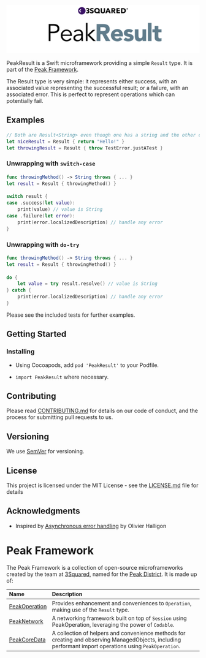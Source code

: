 
![Peak Result](PeakResult.png "Peak Result")

PeakResult is a Swift microframework providing a simple `Result` type. It is part of the [Peak Framework](#peak-framework).


The Result type is very simple: it represents either success, with an associated value representing the successful result; or a failure, with an associated error. This is perfect to represent operations which can potentially fail.

## Examples

```swift
// Both are Result<String> even though one has a string and the other contains an error
let niceResult = Result { return "Hello!" }
let throwingResult = Result { throw TestError.justATest }
```

### Unwrapping with `switch-case`
```swift
func throwingMethod() -> String throws { ... }
let result = Result { throwingMethod() }

switch result {
case .success(let value):
    print(value) // value is String
case .failure(let error):
    print(error.localizedDescription) // handle any error
}

```

### Unwrapping with `do-try`
```swift
func throwingMethod() -> String throws { ... }
let result = Result { throwingMethod() }

do {
    let value = try result.resolve() // value is String
} catch {
    print(error.localizedDescription) // handle any error
}

```

Please see the included tests for further examples.

## Getting Started

### Installing

- Using Cocoapods, add `pod 'PeakResult'` to your Podfile.

- `import PeakResult` where necessary.

## Contributing

Please read [CONTRIBUTING.md](CONTRIBUTING.md) for details on our code of conduct, and the process for submitting pull requests to us.

## Versioning

We use [SemVer](http://semver.org/) for versioning.

## License

This project is licensed under the MIT License - see the [LICENSE.md](LICENSE.md) file for details

## Acknowledgments

- Inspired by [Asynchronous error handling](http://alisoftware.github.io/swift/async/error/2016/02/06/async-errors/) by Olivier Halligon

# Peak Framework

The Peak Framework is a collection of open-source microframeworks created by the team at [3Squared](https://github.com/3squared), named for the [Peak District](https://en.wikipedia.org/wiki/Peak_District). It is made up of:

|Name|Description|
|:--|:--|
|[PeakOperation](https://github.com/3squared/PeakOperation)|Provides enhancement and conveniences to `Operation`, making use of the `Result` type.|
|[PeakNetwork](https://github.com/3squared/PeakNetwork)|A networking framework built on top of `Session` using PeakOperation, leveraging the power of `Codable`.|
|[PeakCoreData](https://github.com/3squared/PeakCoreData)|A collection of helpers and convenience methods for creating and observing ManagedObjects, including performant import operations using `PeakOperation`.|

